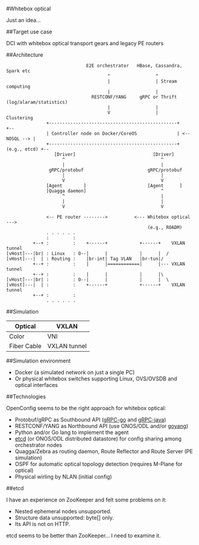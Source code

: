 #Whitebox optical

Just an idea...

##Target use case

DCI with whitebox optical transport gears and legacy PE routers

##Architecture
```
                              E2E orchestrator   HBase, Cassandra, Spark etc         
                                      ^                 ^
                                      |                 | Stream computing
                                      |                 |
                                RESTCONF/YANG     gRPC or Thrift (log/alaram/statistics)
                                      |                 |
                                      V                 |         Clustering
               +------------------------------------------------+               +--
               | Controller node on Docker/CoreOS               | <-- NOSQL --> |
               +------------------------------------------------+  (e.g., etcd) +--
                  [Driver]                             [Driver]
                     ^                                    ^
                     |                                    |
                gRPC/protobuf                        gRPC/protobuf
                     |                                    |
                     V                                    V
               [Agent        ]                       [Agent      ]             
               [Quagga daemon]                            ^
                     ^                                    |
                     |                                    |
                     V                                    V

               <-- PE router -------->          <--- Whitebox optical --->
                                                     (e.g., ROADM)
               . . . . . .
               :         :
          +--+ :         :    +------+            +------+    VXLAN tunnel
[vHost]---|br| : Linux   : O--|      |            |      |  /
[vHost]---|  | : Routing :    |br-int| Tag VLAN   |br-tun|/
          +--+ :         :    |      |============|      |--- VXLAN tunnel
          +--+ :         :    |      |            |      |\
[vHost]---|br| :         : O--|      |            |      |  \
[vHost]---|  | :         :    +------+            +------+    VXLAN tunnel
          +--+ :         :
               . . . . . .
```

##Simulation

|Optical          | VXLAN        |
|-----------------|--------------|
|Color            | VNI          |
|Fiber Cable      | VXLAN tunnel |

##Simulation environment
- Docker (a simulated network on just a single PC)
- Or physical whitebox switches supporting Linux, OVS/OVSDB and optical interfaces

##Technologies

OpenConfig seems to be the right approach for whitebox optical:
- Protobuf/gRPC as Southbound API ([gRPC-go](https://github.com/grpc/grpc-go) and [gRPC-java](https://github.com/grpc/grpc-java))
- RESTCONF/YANG as Northbound API (use ONOS/ODL and/or [goyang](https://github.com/openconfig/goyang))
- Python and/or Go lang to implement the agent
- [etcd](https://github.com/coreos/etcd) (or ONOS/ODL distributed datastore) for config sharing among orchestrator nodes
- Quagga/Zebra as routing daemon, Route Reflector and Route Server (PE simulation)
- OSPF for automatic optical topology detection (requires M-Plane for optical)
- Physical wirling by NLAN (initial config)

##etcd

I have an experience on ZooKeeper and felt some problems on it:
- Nested ephemeral nodes unsupported.
- Structure data unsupported: byte[] only.
- Its API is not on HTTP.

etcd seems to be better than ZooKeeper... I need to examine it.



